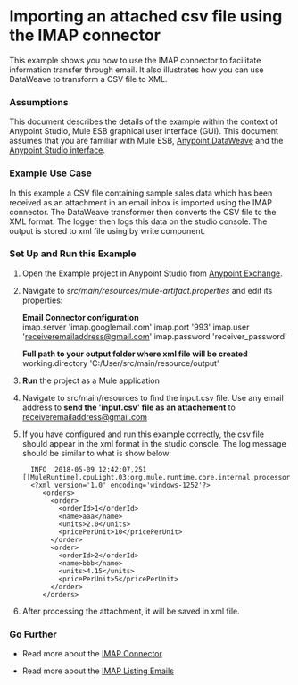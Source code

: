 # Importing an attached csv file using the IMAP connector


This example shows you how to use the IMAP connector to facilitate information transfer through email. It also illustrates how you can use DataWeave to transform a CSV file to XML.

### Assumptions

This document describes the details of the example within the context of Anypoint Studio, Mule ESB graphical user interface (GUI). This document assumes that you are familiar with Mule ESB, [Anypoint DataWeave](https://developer.mulesoft.com/docs/display/current/DataWeave+Reference+Documentation) and the [Anypoint Studio interface](http://www.mulesoft.org/documentation/display/current/Anypoint+Studio+Essentials). 

### Example Use Case

In this example a CSV file containing sample sales data which has been received as an attachment in an email inbox is imported using the IMAP connector. The DataWeave transformer then converts the CSV file to the XML format. The logger then logs this data on the studio console. The output is stored to xml file using by write component.

### Set Up and Run this Example

1.  Open the Example project in Anypoint Studio from [Anypoint Exchange](http://www.mulesoft.org/documentation/display/current/Anypoint+Exchange).

2. Navigate to *src/main/resources/mule-artifact.properties* and edit its properties:

	**Email Connector configuration**			
	imap.server 'imap.googlemail.com'
	imap.port '993'
	imap.user 'receiveremailaddress@gmail.com'
	imap.password 'receiver_password'
	
    **Full path to your output folder where xml file will be created**       
    working.directory 'C:/User/src/main/resource/output'
    
3. **Run** the project as a Mule application

4. Navigate to src/main/resources to find the input.csv file. Use any email address to **send the 'input.csv' file as an attachement**  to receiveremailaddress@gmail.com

5. If you have configured and run this example correctly, the csv file should appear in the xml format in the studio console. The log message should be similar to what is show below:

         INFO  2018-05-09 12:42:07,251 [[MuleRuntime].cpuLight.03:org.mule.runtime.core.internal.processor.LoggerMessageProcessor: 
         <?xml version='1.0' encoding='windows-1252'?>
			<orders>
			  <order>
			    <orderId>1</orderId>
			    <name>aaa</name>
			    <units>2.0</units>
			    <pricePerUnit>10</pricePerUnit>
			  </order>
			  <order>
			    <orderId>2</orderId>
			    <name>bbb</name>
			    <units>4.15</units>
			    <pricePerUnit>5</pricePerUnit>
			  </order>
			</orders>

6. After processing the attachment, it will be saved in xml file.

### Go Further

* Read more about the [IMAP Connector](http://www.mulesoft.org/documentation/connectors/email-documentation)

* Read more about the [IMAP Listing Emails](http://www.mulesoft.org/documentation/connectors/email-list)
